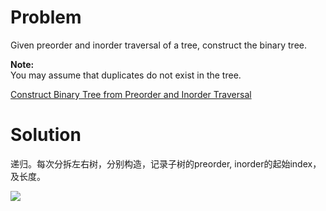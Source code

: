 
# Problem

Given preorder and inorder traversal of a tree, construct the binary tree.

**Note:**  
You may assume that duplicates do not exist in the tree.



[Construct Binary Tree from Preorder and Inorder Traversal](https://leetcode.com/problems/construct-binary-tree-from-preorder-and-inorder-traversal)

# Solution

递归。每次分拆左右树，分别构造，记录子树的preorder, inorder的起始index，及长度。

![](https://www.dropbox.com/s/37n2ba4ypp67yul/Screenshot%202018-02-18%2010.45.14.png?raw=1)